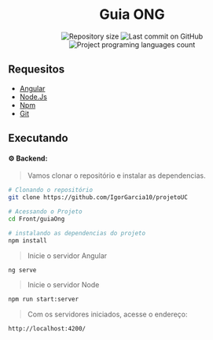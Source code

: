 <h1 align="center"> Guia ONG</h1>

<p align="center">
  <img alt="Repository size" src="https://img.shields.io/github/repo-size/IgorGarcia10/projetoUC?color=#59B9B3">
  <img alt="Last commit on GitHub" src="https://img.shields.io/github/last-commit/IgorGarcia10/projetoUC?color=#59B9B3">
  <img alt="Project programing languages count" src="https://img.shields.io/github/languages/count/IgorGarcia10/projetoUC?color=#59B9B3">
</p>


## Requesitos

<ul>
    <li><a href="https://angular.io/">Angular</a></li>
    <li><a href="https://nodejs.org/en/">Node.Js</a></li>    
    <li><a href="https://www.npmjs.com/get-npm">Npm</a></li>
    <li><a href="https://git-scm.com/downloads">Git</a></li>   
</ul>

## Executando

#### :gear: Backend:
> Vamos clonar o repositório e instalar as dependencias.
```sh
# Clonando o repositório
git clone https://github.com/IgorGarcia10/projetoUC

# Acessando o Projeto
cd Front/guiaOng

# instalando as dependencias do projeto
npm install
```

> Inicie o servidor Angular
```sh
ng serve
```

> Inicie o servidor Node
```sh
npm run start:server
```
> Com os servidores iniciados,  acesse o endereço:
```sh
http://localhost:4200/
```
